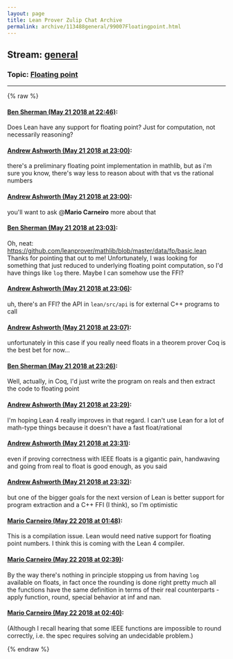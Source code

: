 ```yaml
---
layout: page
title: Lean Prover Zulip Chat Archive 
permalink: archive/113488general/99007Floatingpoint.html
---
```


## Stream: [general](index.html)
### Topic: [Floating point](99007Floatingpoint.html)

---


{% raw %}
#### [ Ben Sherman (May 21 2018 at 22:46)](https://leanprover.zulipchat.com/#narrow/stream/113488-general/topic/Floating%20point/near/126891715):
Does Lean have any support for floating point? Just for computation, not necessarily reasoning?

#### [ Andrew Ashworth (May 21 2018 at 23:00)](https://leanprover.zulipchat.com/#narrow/stream/113488-general/topic/Floating%20point/near/126892277):
there's a preliminary floating point implementation in mathlib, but as i'm sure you know, there's way less to reason about with that vs the rational numbers

#### [ Andrew Ashworth (May 21 2018 at 23:00)](https://leanprover.zulipchat.com/#narrow/stream/113488-general/topic/Floating%20point/near/126892298):
you'll want to ask @**Mario Carneiro** more about that

#### [ Ben Sherman (May 21 2018 at 23:03)](https://leanprover.zulipchat.com/#narrow/stream/113488-general/topic/Floating%20point/near/126892439):
Oh, neat: https://github.com/leanprover/mathlib/blob/master/data/fp/basic.lean
Thanks for pointing that out to me!
Unfortunately, I was looking for something that just reduced to underlying floating point computation, so I'd have things like `log` there. Maybe I can somehow use the FFI?

#### [ Andrew Ashworth (May 21 2018 at 23:06)](https://leanprover.zulipchat.com/#narrow/stream/113488-general/topic/Floating%20point/near/126892589):
uh, there's an FFI? the API in `lean/src/api` is for external C++ programs to call

#### [ Andrew Ashworth (May 21 2018 at 23:07)](https://leanprover.zulipchat.com/#narrow/stream/113488-general/topic/Floating%20point/near/126892613):
unfortunately in this case if you really need floats in a theorem prover Coq is the best bet for now...

#### [ Ben Sherman (May 21 2018 at 23:26)](https://leanprover.zulipchat.com/#narrow/stream/113488-general/topic/Floating%20point/near/126893399):
Well, actually, in Coq, I'd just write the program on reals and then extract the code to floating point

#### [ Andrew Ashworth (May 21 2018 at 23:29)](https://leanprover.zulipchat.com/#narrow/stream/113488-general/topic/Floating%20point/near/126893511):
I'm hoping Lean 4 really improves in that regard. I can't use Lean for a lot of math-type things because it doesn't have a fast float/rational

#### [ Andrew Ashworth (May 21 2018 at 23:31)](https://leanprover.zulipchat.com/#narrow/stream/113488-general/topic/Floating%20point/near/126893576):
even if proving correctness with IEEE floats is a gigantic pain, handwaving and going from real to float is good enough, as you said

#### [ Andrew Ashworth (May 21 2018 at 23:32)](https://leanprover.zulipchat.com/#narrow/stream/113488-general/topic/Floating%20point/near/126893640):
but one of the bigger goals for the next version of Lean is better support for program extraction and a C++ FFI (I think), so I'm optimistic

#### [ Mario Carneiro (May 22 2018 at 01:48)](https://leanprover.zulipchat.com/#narrow/stream/113488-general/topic/Floating%20point/near/126898716):
This is a compilation issue. Lean would need native support for floating point numbers. I think this is coming with the Lean 4 compiler.

#### [ Mario Carneiro (May 22 2018 at 02:39)](https://leanprover.zulipchat.com/#narrow/stream/113488-general/topic/Floating%20point/near/126900085):
By the way there's nothing in principle stopping us from having `log` available on floats, in fact once the rounding is done right pretty much all the functions have the same definition in terms of their real counterparts - apply function, round, special behavior at inf and nan.

#### [ Mario Carneiro (May 22 2018 at 02:40)](https://leanprover.zulipchat.com/#narrow/stream/113488-general/topic/Floating%20point/near/126900134):
(Although I recall hearing that some IEEE functions are impossible to round correctly, i.e. the spec requires solving an undecidable problem.)


{% endraw %}

